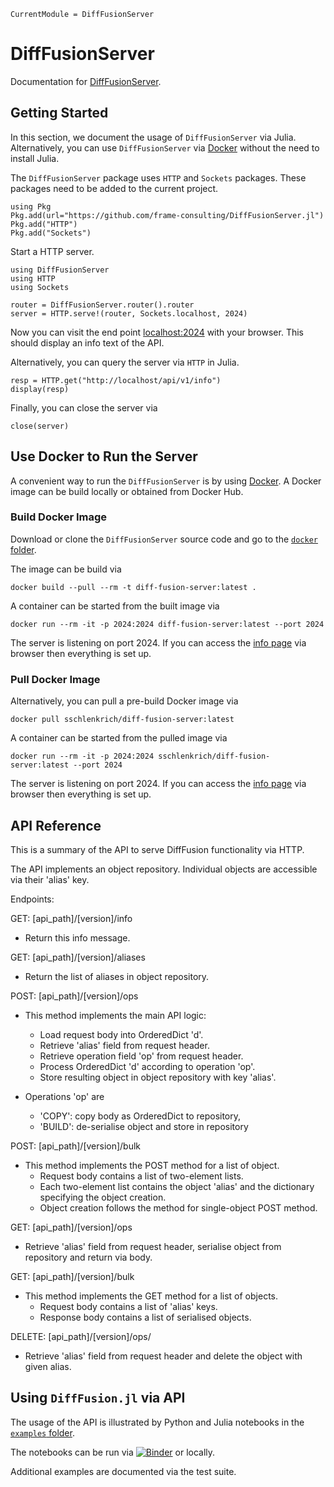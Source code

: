 ```@meta
CurrentModule = DiffFusionServer
```

# DiffFusionServer

Documentation for [DiffFusionServer](https://github.com/frame-consulting/DiffFusionServer.jl).

## Getting Started

In this section, we document the usage of `DiffFusionServer` via Julia. Alternatively, you can use `DiffFusionServer` via [Docker](https://en.wikipedia.org/wiki/Docker_(software)) without the need to install Julia.

The `DiffFusionServer` package uses `HTTP` and `Sockets` packages. These packages need to be added to the current project.

```
using Pkg
Pkg.add(url="https://github.com/frame-consulting/DiffFusionServer.jl")
Pkg.add("HTTP")
Pkg.add("Sockets")
```

Start a HTTP server.

```
using DiffFusionServer
using HTTP
using Sockets

router = DiffFusionServer.router().router
server = HTTP.serve!(router, Sockets.localhost, 2024)
```

Now you can visit the end point [localhost:2024](http://localhost:2024/api/v1/info) with your browser. This should display an info text of the API.

Alternatively, you can query the server via `HTTP` in Julia.

```
resp = HTTP.get("http://localhost/api/v1/info")
display(resp)
```

Finally, you can close the server via

```
close(server)
```

## Use Docker to Run the Server

A convenient way to run the `DiffFusionServer` is by using [Docker](https://en.wikipedia.org/wiki/Docker_(software)). A Docker image can be build locally or obtained from Docker Hub.

### Build Docker Image

Download or clone the `DiffFusionServer` source code and go to the [`docker` folder](https://github.com/frame-consulting/DiffFusionServer.jl/tree/main/docker).

The image can be build via

```
docker build --pull --rm -t diff-fusion-server:latest .
```

A container can be started from the built image via

    docker run --rm -it -p 2024:2024 diff-fusion-server:latest --port 2024

The server is listening on port 2024. If you can access the [info page](http://localhost:2024/api/v1/info) via browser then everything is set up.

### Pull Docker Image

Alternatively, you can pull a pre-build Docker image via

```
docker pull sschlenkrich/diff-fusion-server:latest
```

A container can be started from the pulled image via

    docker run --rm -it -p 2024:2024 sschlenkrich/diff-fusion-server:latest --port 2024

The server is listening on port 2024. If you can access the [info page](http://localhost:2024/api/v1/info) via browser then everything is set up.

## API Reference

This is a summary of the API to serve DiffFusion functionality via HTTP.

The API implements an object repository. Individual objects are accessible
via their 'alias' key.

Endpoints:

GET: [api_path]/[version]/info

- Return this info message.

GET: [api_path]/[version]/aliases

- Return the list of aliases in object repository.

POST: [api_path]/[version]/ops

- This method implements the main API logic:
  - Load request body into OrderedDict 'd'.
  - Retrieve 'alias' field from  request header.
  - Retrieve operation field 'op' from request header.
  - Process OrderedDict 'd' according to operation 'op'.
  - Store resulting object in object repository with key 'alias'.

- Operations 'op' are
  - 'COPY': copy body as OrderedDict to repository,
  - 'BUILD': de-serialise object and store in repository

POST: [api_path]/[version]/bulk

- This method implements the POST method for a list of object.
  - Request body contains a list of two-element lists.
  - Each two-element list contains the object 'alias' and the
    dictionary specifying the object creation.
  - Object creation follows the method for single-object POST
    method.

GET: [api_path]/[version]/ops

- Retrieve 'alias' field from  request header, serialise object from
  repository and return via body.

GET: [api_path]/[version]/bulk

- This method implements the GET method for a list of objects.
  - Request body contains a list of 'alias' keys.
  - Response body contains a list of serialised objects.

DELETE: [api_path]/[version]/ops/

- Retrieve 'alias' field from  request header and delete the object
  with given alias.

## Using `DiffFusion.jl` via API

The usage of the API is illustrated by Python and Julia notebooks in the [`examples` folder](https://github.com/frame-consulting/DiffFusionServer.jl/tree/main/examples).

The notebooks can be run via [![Binder](https://mybinder.org/badge_logo.svg)](https://mybinder.org/v2/gh/frame-consulting/DiffFusionServer.jl/v0.0.4?labpath=examples) or locally.

Additional examples are documented via the test suite.
